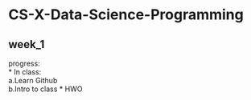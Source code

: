 CS-X-Data-Science-Programming
==========
week_1<br>
-------
   progress:<br>
    * In class:<br>
        a.Learn Github<br>
        b.Intro to class
    * HWO

